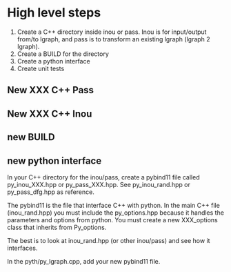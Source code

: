 
# High level steps

1. Create a C++ directory inside inou or pass. Inou is for input/output from/to lgraph, and pass is to transform an existing lgraph (lgraph 2 lgraph).
2. Create a BUILD for the directory
3. Create a python interface
4. Create unit tests

## New XXX C++ Pass

## New XXX C++ Inou

## new BUILD

## new python interface

In your C++ directory for the inou/pass, create a pybind11 file called
py_inou_XXX.hpp or py_pass_XXX.hpp. See py_inou_rand.hpp or py_pass_dfg.hpp as
reference.

The pybind11 is the file that interface C++ with python. In the main C++ file (inou_rand.hpp) you must include the py_options.hpp because it handles the parameters and options from python. You must create a new XXX_options class that inherits from Py_options.

The best is to look at inou_rand.hpp (or other inou/pass) and see how it interfaces.

In the pyth/py_lgraph.cpp, add your new pybind11 file.


